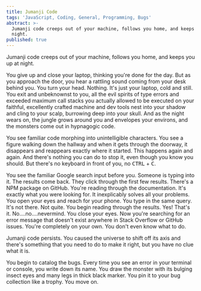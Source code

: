 ```yaml
---
title: Jumanji Code
tags: 'JavaScript, Coding, General, Programming, Bugs'
abstract: >-
  Jumanji code creeps out of your machine, follows you home, and keeps you up at
  night.
published: true
---
```


Jumanji code creeps out of your machine, follows you home, and keeps you up at night. 

You give up and close your laptop, thinking you're done for the day. But as you approach the door, you hear a rattling sound coming from your desk behind you. You turn your head. Nothing. It's just your laptop, cold and still. You exit and unbeknownst to you, all the evil spirits of type errors and exceeded maximum call stacks you actually allowed to be executed on your faithful, excellently crafted machine and dev tools nest into your shadow and cling to your scalp, burrowing deep into your skull. And as the night wears on, the jungle grows around you and envelopes your environs, and the monsters come out in hypnagogic code.

You see familiar code morphing into unintelligible characters. You see a figure walking down the hallway and when it gets through the doorway, it disappears and reappears exactly where it started. This happens again and again. And there's nothing you can do to stop it, even though you know you should. But there's no keyboard in front of you, no <kbd>CTRL</kbd> + <kbd>C</kbd>. 

You see the familiar Google search input before you. Someone is typing into it. The results come back. They click through the first few results. There's a NPM package on GitHub. You're reading through the documentation. It's exactly what you were looking for. It inexplicably solves all your problems. You open your eyes and reach for your phone. You type in the same query. It's not there. Not quite. You begin reading through the results. Yes! That's it. No....no....nevermind. You close your eyes. Now you're searching for an error message that doesn't exist anywhere in Stack Overflow or GitHub issues. You're completely on your own. You don't even know what to do.

Jumanji code persists. You caused the universe to shift off its axis and there's something that you need to do to make it right, but you have no clue what it is.

You begin to catalog the bugs. Every time you see an error in your terminal or console, you write down its name. You draw the monster with its bulging insect eyes and many legs in thick black marker. You pin it to your bug collection like a trophy. You move on.
